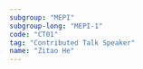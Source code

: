 ```yaml
---
subgroup: "MEPI"
subgroup-long: "MEPI-1"
code: "CT01"
tag: "Contributed Talk Speaker"
name: "Zitao He"
---
```

